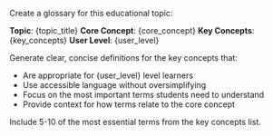 Create a glossary for this educational topic:

**Topic**: {topic_title}
**Core Concept**: {core_concept}
**Key Concepts**: {key_concepts}
**User Level**: {user_level}

Generate clear, concise definitions for the key concepts that:
- Are appropriate for {user_level} level learners
- Use accessible language without oversimplifying
- Focus on the most important terms students need to understand
- Provide context for how terms relate to the core concept

Include 5-10 of the most essential terms from the key concepts list.
